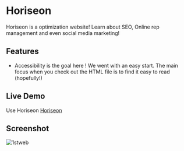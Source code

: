 # Horiseon
Horiseon is a optimization website! Learn about SEO, Online rep management and even social media marketing!

## Features

- Accessibility is the goal here ! We went with an easy start. The main focus when you check out the HTML file is to  find it easy to read (hopefully!) 


## Live Demo
Use Horiseon [Horiseon](https://lesliescodes.github.io/FirstWebsite/)

## Screenshot


![1stweb](https://user-images.githubusercontent.com/84750526/144699752-01afe331-21fa-4a65-acfd-07537be8cdc3.JPG)
